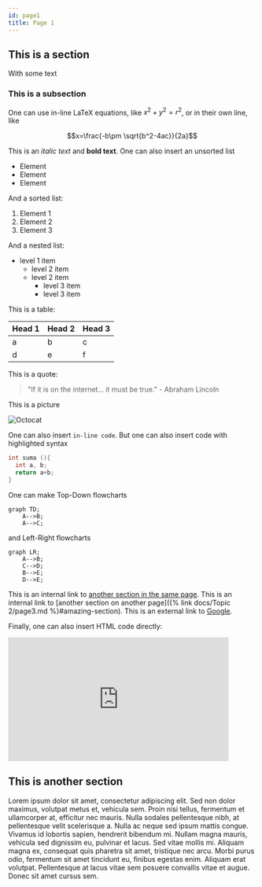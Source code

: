 ```yaml
---
id: page1
title: Page 1
---
```


## This is a section

With some text

### This is a subsection

One can use in-line LaTeX equations, like $x^2+y^2=r^2$, or in their own line, like

$$x=\frac{-b\pm \sqrt{b^2-4ac}}{2a}$$

This is an *italic text* and **bold text**. One can also insert an unsorted list

- Element
- Element
- Element

And a sorted list:

1. Element 1
2. Element 2
3. Element 3

And a nested list:

- level 1 item
  - level 2 item
  - level 2 item
    - level 3 item
    - level 3 item

This is a table:

| Head 1 | Head 2 | Head 3 |
|:-------|:-------|:-------|
| a      | b      | c      |
| d      | e      | f      |

This is a quote:

> "If it is on the internet... it must be true." - Abraham Lincoln

This is a picture

![Octocat](https://github.githubassets.com/images/icons/emoji/octocat.png)

One can also insert `in-line code`. But one can also insert code with highlighted syntax

``` c++
int suma (){
  int a, b;
  return a+b;
}
```

One can make Top-Down flowcharts

```mermaid
graph TD;
    A-->B;
    A-->C;
```
and Left-Right flowcharts

```mermaid
graph LR;
    A-->B;
    C-->D;
    B-->E;
    D-->E;
```

This is an internal link to [another section in the same page](#this-is-a-section).
This is an internal link to [another section on another page]({% link docs/Topic 2/page3.md %}#amazing-section).
This is an external link to [Google](https://www.google.com/).

Finally, one can also insert HTML code directly:

<iframe width="448" height="252" src="https://www.youtube.com/embed/..." frameborder="0" allowfullscreen></iframe>

## This is another section

Lorem ipsum dolor sit amet, consectetur adipiscing elit. Sed non dolor maximus, volutpat metus et, vehicula sem. Proin nisi tellus, fermentum et ullamcorper at, efficitur nec mauris. Nulla sodales pellentesque nibh, at pellentesque velit scelerisque a. Nulla ac neque sed ipsum mattis congue. Vivamus id lobortis sapien, hendrerit bibendum mi. Nullam magna mauris, vehicula sed dignissim eu, pulvinar et lacus. Sed vitae mollis mi. Aliquam magna ex, consequat quis pharetra sit amet, tristique nec arcu. Morbi purus odio, fermentum sit amet tincidunt eu, finibus egestas enim. Aliquam erat volutpat. Pellentesque at lacus vitae sem posuere convallis vitae et augue. Donec sit amet cursus sem.

